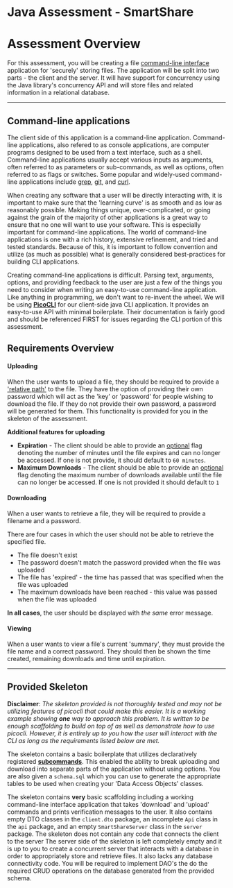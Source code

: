 # Java Assessment - SmartShare

# Assessment Overview

For this assessment, you will be creating a file [command-line interface](https://en.wikipedia.org/wiki/Command-line_interface) application for 'securely' storing files. The application will be split into two parts - the client and the server. It will have support for concurrency using the Java library's concurrency API and will store files and related information in a relational database.

---

## Command-line applications

The client side of this application is a command-line application. Command-line applications, also refered to as console applications, are computer programs designed to be used from a text interface, such as a shell. Command-line applications usually accept various inputs as arguments, often referred to as parameters or sub-commands, as well as options, often referred to as flags or switches. Some popular and widely-used command-line applications include [grep](http://man7.org/linux/man-pages/man1/grep.1.html), [git](http://man7.org/linux/man-pages/man1/git.1.html), and [curl](https://curl.haxx.se/).

When creating any software that a user will be directly interacting with, it is important to make sure that the 'learning curve' is as smooth and as low as reasonably possible. Making things unique, over-complicated, or going against the grain of the majority of other applications is a great way to ensure that no one will want to use your software. This is especially important for command-line applications. The world of command-line applications is one with a rich history, extensive refinement, and tried and tested standards. Because of this, it is important to follow convention and utilize (as much as possible) what is generally considered best-practices for building CLI applications.

Creating command-line applications is difficult. Parsing text, arguments, options, and providing feedback to the user are just a few of the things you need to consider when writing an easy-to-use command-line application. Like anything in programming, we don't want to re-invent the wheel. We will be using [**PicoCLI**](https://picocli.info/) for our client-side java CLI application. It provides an easy-to-use API with minimal boilerplate. Their documentation is fairly good and should be referenced FIRST for issues regarding the CLI portion of this assessment.

## Requirements Overview

#### Uploading
When the user wants to upload a file, they should be required to provide a ['relative path'](https://support.dtsearch.com/webhelp/dtsearch/relative_paths.htm) to the file. They have the option of providing their own password which will act as the 'key' or 'password' for people wishing to download the file. If they do not provide their own password, a password will be generated for them. This functionality is provided for you in the skeleton of the assessment.

**Additional features for uploading**
* **Expiration** - The client should be able to provide an [optional](https://picocli.info/#_options_and_parameters) flag denoting the number of minutes until the file expires and can no longer be accessed. If one is not provide, it should default to `60 minutes`.
* **Maximum Downloads** - The client should be able to provide an [optional](https://picocli.info/#_options_and_parameters) flag denoting the maximum number of downloads available until the file can no longer be accessed. If one is not provided it should default to `1`

#### Downloading

When a user wants to retrieve a file, they will be required to provide a filename and a password. 

There are four cases in which the user should not be able to retrieve the specified file.
* The file doesn't exist
* The password doesn't match the password provided when the file was uploaded
* The file has 'expired' - the time has passed that was specified when the file was uploaded
* The maximum downloads have been reached - this value was passed when the file was uploaded

**In all cases**, the user should be displayed with *the same* error message.

#### Viewing

When a user wants to view a file's current 'summary', they must provide the file name and a correct password. They should then be shown the time created, remaining downloads and time until expiration.

---

## Provided Skeleton

**Disclaimer**:  *The skeleton provided is not thoroughly tested and may not be utilizing features of picocli that could make this easier. It is a working example showing **one** way to approach this problem. It is written to be enough scaffolding to build on top of as well as demonstrate how to use picocli. However, it is entirely up to you how the user will interact with the CLI as long as the requirements listed below are met.*  

The skeleton contains a basic boilerplate that utilizes declaratively registered [**subcommands**](https://picocli.info/#_subcommands). This enabled the ability to break uploading and download into separate parts of the application without using options. You are also given a `schema.sql` which you can use to generate the appropriate tables to be used when creating your 'Data Access Objects' classes.

The skeleton contains **very** basic scaffolding including a working command-line interface application that takes 'download' and 'upload' commands and prints verification messages to the user. It also contains empty DTO classes in the `client.dto` package, an incomplete `Api` class in the `api` package, and an empty `SmartShareServer` class in the `server` package. The skeleton does not contain any code that connects the client to the server The server side of the skeleton is left completely empty and it is up to you to create a concurrent server that interacts with a database in order to appropriately store and retrieve files. It also lacks any database connectivity code. You will be required to implement DAO's the do the required CRUD operations on the database generated from the provided schema. 

